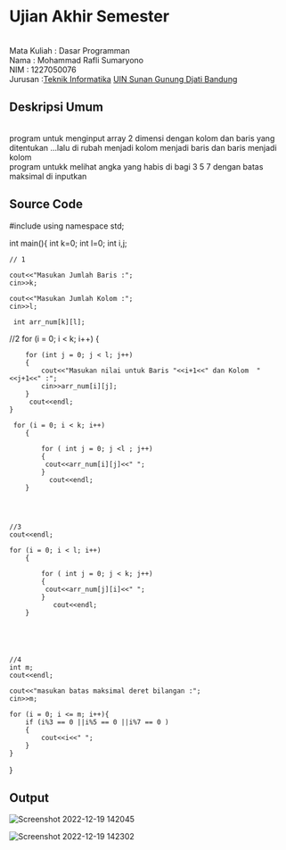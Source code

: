 # Ujian Akhir Semester 
<br>Mata Kuliah 	: Dasar Programman
<br> Nama		: Mohammad Rafli Sumaryono
<br>NIM		:	1227050076
<br>Jurusan		:[Teknik Informatika](http://if.uinsgd.ac.id/) [UIN Sunan Gunung Djati Bandung](https://uinsgd.ac.id/) 

## Deskripsi Umum
<br> program untuk menginput array 2 dimensi dengan kolom dan baris yang ditentukan ...lalu di rubah menjadi kolom menjadi baris dan baris menjadi kolom
<br> program untukk  melihat angka yang habis di bagi 3 5 7 dengan batas maksimal di inputkan
## Source Code
#include <iostream>
using namespace std;



int main(){
    int k=0;
    int l=0;
    int i,j;

    // 1
   
    cout<<"Masukan Jumlah Baris :";
    cin>>k;
   
    cout<<"Masukan Jumlah Kolom :";
    cin>>l;
    
     int arr_num[k][l];
    
 //2
  for (i = 0; i < k; i++)
    {
       
        for (int j = 0; j < l; j++)
        {
            cout<<"Masukan nilai untuk Baris "<<i+1<<" dan Kolom  "<<j+1<<" :"; 
            cin>>arr_num[i][j];
        }
         cout<<endl;
    } 

     for (i = 0; i < k; i++)
        {
          
            for ( int j = 0; j <l ; j++)
            { 
             cout<<arr_num[i][j]<<" ";     
            }  
              cout<<endl;   
        }




    //3
    cout<<endl;
    
    for (i = 0; i < l; i++)
        {
         
            for ( int j = 0; j < k; j++)
            { 
             cout<<arr_num[j][i]<<" ";     
            }  
               cout<<endl;   
        }





    //4
    int m;
    cout<<endl;
    
    cout<<"masukan batas maksimal deret bilangan :";
    cin>>m;
    
    for (i = 0; i <= m; i++){
        if (i%3 == 0 ||i%5 == 0 ||i%7 == 0 )
        {
            cout<<i<<" ";   
        }  
    }

    

}
## Output
![Screenshot 2022-12-19 142045](https://user-images.githubusercontent.com/71733796/208369689-79128ed1-f37f-49dc-9a33-30dcc4061bbf.png)
                      
![Screenshot 2022-12-19 142302](https://user-images.githubusercontent.com/71733796/208370037-b8fb0a58-5a4c-4019-980a-7d33b869411e.png)

